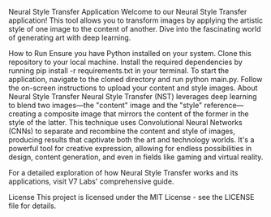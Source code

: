 Neural Style Transfer Application
Welcome to our Neural Style Transfer application! This tool allows you to transform images by applying the artistic style of one image to the content of another. Dive into the fascinating world of generating art with deep learning.

How to Run
Ensure you have Python installed on your system.
Clone this repository to your local machine.
Install the required dependencies by running pip install -r requirements.txt in your terminal.
To start the application, navigate to the cloned directory and run python main.py.
Follow the on-screen instructions to upload your content and style images.
About Neural Style Transfer
Neural Style Transfer (NST) leverages deep learning to blend two images—the "content" image and the "style" reference—creating a composite image that mirrors the content of the former in the style of the latter. This technique uses Convolutional Neural Networks (CNNs) to separate and recombine the content and style of images, producing results that captivate both the art and technology worlds. It's a powerful tool for creative expression, allowing for endless possibilities in design, content generation, and even in fields like gaming and virtual reality.

For a detailed exploration of how Neural Style Transfer works and its applications, visit V7 Labs' comprehensive guide.

License
This project is licensed under the MIT License - see the LICENSE file for details.